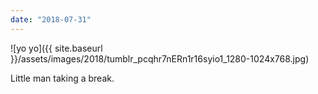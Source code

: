 ```yaml
---
date: "2018-07-31"
---
```


![yo yo]({{ site.baseurl }}/assets/images/2018/tumblr_pcqhr7nERn1r16syio1_1280-1024x768.jpg)

Little man taking a break.
